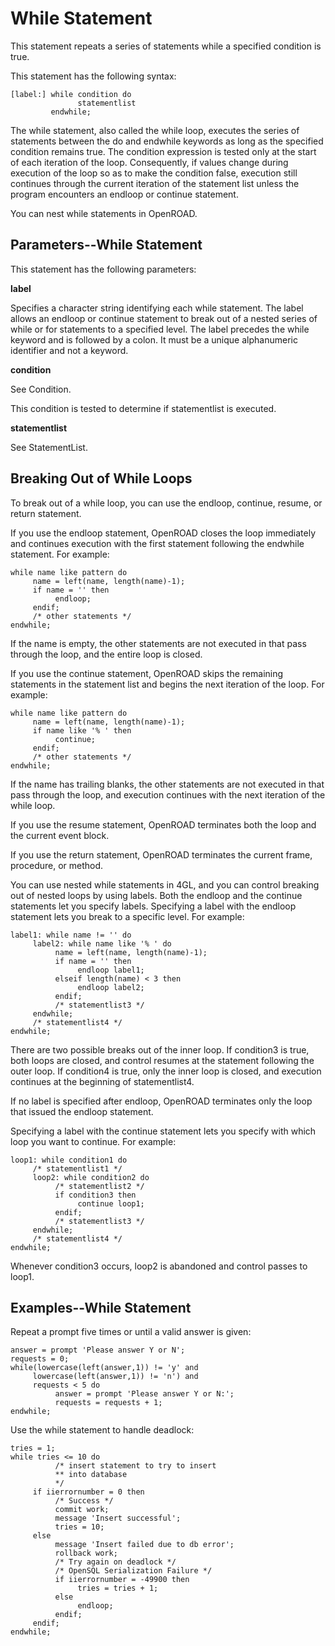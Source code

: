 # While Statement

This statement repeats a series of statements while a specified condition is true.

This statement has the following syntax:

```
[label:] while condition do
               statementlist
         endwhile;
```

The while statement, also called the while loop, executes the series of statements between the do and endwhile keywords as long as the specified condition remains true. The condition expression is tested only at the start of each iteration of the loop. Consequently, if values change during execution of the loop so as to make the condition false, execution still continues through the current iteration of the statement list unless the program encounters an endloop or continue statement.

You can nest while statements in OpenROAD.

## Parameters--While Statement

This statement has the following parameters:

**label**

Specifies a character string identifying each while statement. The label allows an endloop or continue statement to break out of a nested series of while or for statements to a specified level. The label precedes the while keyword and is followed by a colon. It must be a unique alphanumeric identifier and not a keyword.

**condition**

See Condition.

This condition is tested to determine if statementlist is executed.

**statementlist**

See StatementList.

## Breaking Out of While Loops

To break out of a while loop, you can use the endloop, continue, resume, or return statement.

If you use the endloop statement, OpenROAD closes the loop immediately and continues execution with the first statement following the endwhile statement. For example:

```
while name like pattern do
     name = left(name, length(name)-1);
     if name = '' then
          endloop;
     endif;
     /* other statements */
endwhile;
```

If the name is empty, the other statements are not executed in that pass through the loop, and the entire loop is closed.

If you use the continue statement, OpenROAD skips the remaining statements in the statement list and begins the next iteration of the loop. For example:

```
while name like pattern do
     name = left(name, length(name)-1);
     if name like '% ' then
          continue;
     endif;
     /* other statements */
endwhile;
```

If the name has trailing blanks, the other statements are not executed in that pass through the loop, and execution continues with the next iteration of the while loop.

If you use the resume statement, OpenROAD terminates both the loop and the current event block.

If you use the return statement, OpenROAD terminates the current frame, procedure, or method.

You can use nested while statements in 4GL, and you can control breaking out of nested loops by using labels. Both the endloop and the continue statements let you specify labels. Specifying a label with the endloop statement lets you break to a specific level. For example:

```
label1: while name != '' do
     label2: while name like '% ' do
          name = left(name, length(name)-1);
          if name = '' then
               endloop label1;
          elseif length(name) < 3 then
               endloop label2;
          endif;
          /* statementlist3 */
     endwhile;
     /* statementlist4 */
endwhile;
```

There are two possible breaks out of the inner loop. If condition3 is true, both loops are closed, and control resumes at the statement following the outer loop. If condition4 is true, only the inner loop is closed, and execution continues at the beginning of statementlist4.

If no label is specified after endloop, OpenROAD terminates only the loop that issued the endloop statement.

Specifying a label with the continue statement lets you specify with which loop you want to continue. For example:

```
loop1: while condition1 do
     /* statementlist1 */
     loop2: while condition2 do
          /* statementlist2 */
          if condition3 then
               continue loop1;
          endif;
          /* statementlist3 */
     endwhile;
     /* statementlist4 */
endwhile;
```

Whenever condition3 occurs, loop2 is abandoned and control passes to loop1.

## Examples--While Statement

Repeat a prompt five times or until a valid answer is given:

```
answer = prompt 'Please answer Y or N';
requests = 0;
while(lowercase(left(answer,1)) != 'y' and
     lowercase(left(answer,1)) != 'n') and
     requests < 5 do
          answer = prompt 'Please answer Y or N:';
          requests = requests + 1;
endwhile;
```

Use the while statement to handle deadlock:

```
tries = 1;
while tries <= 10 do
          /* insert statement to try to insert
          ** into database
          */
     if iierrornumber = 0 then
          /* Success */
          commit work;
          message 'Insert successful';
          tries = 10;
     else
          message 'Insert failed due to db error';
          rollback work;
          /* Try again on deadlock */
          /* OpenSQL Serialization Failure */
          if iierrornumber = -49900 then
               tries = tries + 1;
          else
               endloop;
          endif;
     endif;
endwhile;
```
